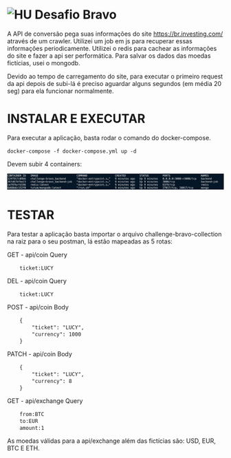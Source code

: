 # <img src="https://avatars1.githubusercontent.com/u/7063040?v=4&s=200.jpg" alt="HU" width="24" /> Desafio Bravo

A API de conversão pega suas informações do site https://br.investing.com/ através de um crawler. Utilizei um job em js para recuperar essas informações periodicamente.
Utilizei o redis para cachear as informações do site e fazer a api ser performática. 
Para salvar os dados das moedas fictícias, usei o mongodb.

Devido ao tempo de carregamento do site, para executar o primeiro request da api depois de subi-lá é preciso aguardar alguns segundos (em média 20 seg) para ela funcionar normalmente.

# INSTALAR E EXECUTAR

Para executar a aplicação, basta rodar o comando do docker-compose.

```
docker-compose -f docker-compose.yml up -d
```

Devem subir 4 containers:

<p align="center">
  <img src="containers.png" alt="Containers" />
</p>

# TESTAR

Para testar a aplicação basta importar o arquivo challenge-bravo-collection na raiz para o seu postman, lá estão mapeadas as 5 rotas:

GET - api/coin
Query
```
    ticket:LUCY
```

DEL - api/coin
Query
```
    ticket:LUCY
```

POST - api/coin
Body
```
    {
        "ticket": "LUCY",
        "currency": 1000
    }
```

PATCH - api/coin
Body
```
    {
        "ticket": "LUCY",
        "currency": 8
    }
```

GET - api/exchange
Query
```
    from:BTC
    to:EUR
    amount:1
```

As moedas válidas para a api/exchange além das fictícias são: USD, EUR, BTC E ETH.

